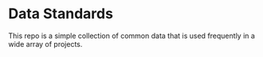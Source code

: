 # Data Standards

This repo is a simple collection of common data that is used frequently in a wide array of projects.
